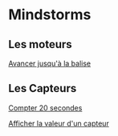 # Mindstorms

## Les moteurs


[Avancer jusqu'à la balise](avancer_jusqua_balise.md)


## Les Capteurs

[Compter 20 secondes](compteur_20_secondes.md)

[Afficher la valeur d'un capteur](afficher_valeur_capteur.md)


